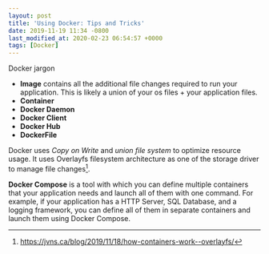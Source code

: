 ```yaml
---
layout: post
title: 'Using Docker: Tips and Tricks'
date: 2019-11-19 11:34 -0800
last_modified_at: 2020-02-23 06:54:57 +0000
tags: [Docker]
---
```


Docker jargon
- **Image** contains all the additional file changes required to run your
application. This is likely a union of your os files + your application files.
- **Container**
- **Docker Daemon**
- **Docker Client**
- **Docker Hub**
- **DockerFile**

Docker uses *Copy on Write* and *union file system* to optimize resource usage.
It uses Overlayfs filesystem architecture as one of the storage driver
to manage file changes[^1]. 

**Docker Compose** is a tool with which you can define multiple containers
that your application needs and launch all of them with one command.
For example, if your application has a HTTP Server, SQL Database, and a logging
framework, you can define all of them in separate containers and launch them
using Docker Compose.

[^1]: <https://jvns.ca/blog/2019/11/18/how-containers-work--overlayfs/>
